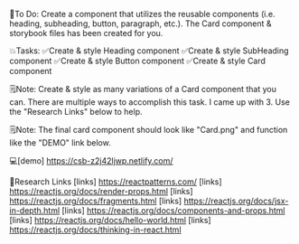 🎯To Do: Create a <Card /> component that utilizes the reusable components (i.e. heading, subheading, button, paragraph, etc.). The Card component & storybook files has been created for you.

💥Tasks:
✅Create & style Heading component
✅Create & style SubHeading component
✅Create & style Button component
✅Create & style Card component

🗒Note: Create & style as many variations of a Card component that you can. There are multiple ways to accomplish this task. I came up with 3. Use the "Research Links" below to help.

🗒Note: The final card component should look like "Card.png" and function like the "DEMO" link below.

💻[demo] https://csb-z2j42ljwp.netlify.com/

🔗Research Links
[links] https://reactpatterns.com/
[links] https://reactjs.org/docs/render-props.html
[links] https://reactjs.org/docs/fragments.html
[links] https://reactjs.org/docs/jsx-in-depth.html
[links] https://reactjs.org/docs/components-and-props.html
[links] https://reactjs.org/docs/hello-world.html
[links] https://reactjs.org/docs/thinking-in-react.html
